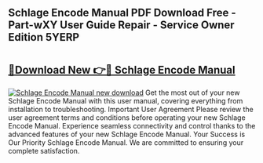 ## Schlage Encode Manual PDF Download Free - Part-wXY User Guide Repair - Service Owner Edition 5YERP

# <h2><a href="http://bc4552.oget.top/?id=Schlage+Encode+Manual">🔗Download New 👉🔴 Schlage Encode Manual</a></h2>

[![Schlage Encode Manual new download](https://i.imgur.com/5g1atiW.png)](http://bc4552.oget.top/?id=Schlage+Encode+Manual)
Get the most out of your new Schlage Encode Manual with this user manual, covering everything from installation to troubleshooting. Important User Agreement Please review the user agreement terms and conditions before operating your new Schlage Encode Manual. Experience seamless connectivity and control thanks to the advanced features of your new Schlage Encode Manual. Your Success is Our Priority Schlage Encode Manual. We are committed to ensuring your complete satisfaction.
